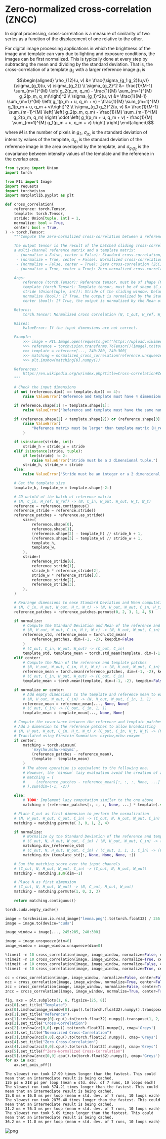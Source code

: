 # Zero-normalized cross-correlation (ZNCC)

In signal processing, cross-correlation is a measure of similarity of two series as a function of the displacement of one relative to the other.

For digital image processing applications in which the brightness of the image and template can vary due to lighting and exposure conditions, the images can be first normalized. This is typically done at every step by subtracting the mean and dividing by the standard deviation. That is, the cross-correlation of a template  $g_2$ with a larger reference image $g_1$ is

$$\begin{aligned}
\rho_{12}(u, v) &= \frac{\sigma_{g_1 g_2}(u,v)}{\sigma_{g_1}(u, v) \sigma_{g_2}} \\
\sigma_{g_2}^2 &= \frac{1}{M-1} \sum_{m=1}^{M} \left( g_2(p_m, q_m) - \frac{1}{M} \sum_{m=1}^{M} g_2(p_m, q_m)\right)^2 \\
\sigma_{g_1}^2(u, v) &= \frac{1}{M-1} \sum_{m=1}^{M} \left( g_1(p_m + u, q_m + v) - \frac{1}{M} \sum_{m=1}^{M} g_1(p_m + u, q_m + v)\right)^2 \\
\sigma_{g_1 g_2}^2(u, v) &= \frac{1}{M-1} \sum_{m=1}^{M} \left[ \left( g_2(p_m, q_m) - \frac{1}{M} \sum_{m=1}^{M} g_2(p_m, q_m) \right) \cdot \left( g_1(p_m + u, q_m + v) - \frac{1}{M} \sum_{m=1}^{M} g_1(p_m + u, q_m + v) \right) \right]
\end{aligned}$$

where $M$ is the number of pixels in $g_2$, $\sigma_{g_2}$ is the standard deviation of intensity values of the template, $\sigma_{g_1}$ is the standard deviation of the reference image in the area overlayed by the template, and $\sigma_{g_1 g_2}$ is the covariance between intensity values of the template and the reference in the overlap area.


```python
from typing import Union
import torch

from PIL import Image
import requests
import torchvision
import matplotlib.pyplot as plt
```


```python
def cross_correlation(
    reference: torch.Tensor,
    template: torch.Tensor,
    stride: Union[tuple, int] = 1,
    normalize: bool = True,
    center: bool = True,
) -> torch.Tensor:
    """Compute the zero-normalized cross-correlation between a reference and a template.

    The output tensor is the result of the batched sliding cross-correlation between
    a multi-channel reference matrix and a template matrix:
     - (normalize = False, center = False): Standard cross-correlation;
     - (normalize = True, center = False): Normalized cross-correlation (NCC);
     - (normalize = False, center = True): Zero cross-correlation (ZCC), generally performs as good as ZNCC, but is faster;
     - (normalize = True, center = True): Zero-normalized cross-correlation (ZNCC);

    Args:
        reference (torch.Tensor): Reference tensor, must be of shape (N, C_in, H_ref, W_ref).
        template (torch.Tensor): Template tensor, must be of shape (C_out, C_in, H_t, W_t).
        stride (Union[tuple, int]): Stride of the sliding window. Default to 1.
        normalize (bool): If True, the output is normalized by the Standard Deviation of the reference and template patches. Default to True.
        center (bool): If True, the output is normalized by the Mean of the reference and template patches. Default to True.

    Returns:
        torch.Tensor: Normalized cross correlation (N, C_out, H_ref, W_ref).

    Raises:
        ValueError: If the input dimensions are not correct.

    Example:
        >>> image = PIL.Image.open(requests.get("https://upload.wikimedia.org/wikipedia/en/7/7d/Lenna_%28test_image%29.png", stream=True).raw)
        >>> reference = torchvision.transforms.ToTensor()(image).to(torch.float32)
        >>> template = reference[..., 240:280, 240:300]
        >>> matching = normalized_cross_correlation(reference.unsqueeze(dim=0), template.unsqueeze(dim=0))
        >>> plt.imshow(matching[0].numpy())

    References:
        https://en.wikipedia.org/w/index.php?title=Cross-correlation#Zero-normalized_cross-correlation_(ZNCC)
    """ 

    # Check the input dimensions
    if not (reference.dim() == template.dim() == 4):
        raise ValueError("Reference and template must have 4 dimensions.")

    if reference.shape[1] != template.shape[1]:
        raise ValueError("Reference and template must have the same number of channel (C_in).")

    if (reference.shape[2] < template.shape[2]) or (reference.shape[3] < template.shape[3]):
        raise ValueError(
            "Reference matrix must be larger than template matrix (H_ref>=H_t & W_ref>=W_t)."
        )

    if isinstance(stride, int):
        stride_h = stride_w = stride
    elif isinstance(stride, tuple):
        if len(stride) != 2:
            raise ValueError("Stride must be a 2 dimensional tuple.")
        stride_h, stride_w = stride
    else:
        raise ValueError("Stride must be an integer or a 2 dimensional tuple.")

    # Get the template size
    template_h, template_w = template.shape[-2:]

    # 2D unfold of the batch of reference matrix
    # (N, C_in, H_ref, W_ref) -> (N, C_in, H_out, W_out, H_t, W_t)
    reference = reference.contiguous()
    reference_stride = reference.stride()
    reference_patches = reference.as_strided(
        size=(
            reference.shape[0],
            reference.shape[1],
            (reference.shape[2] - template_h) // stride_h + 1,
            (reference.shape[3] - template_w) // stride_w + 1,
            template_h,
            template_w,
        ),
        stride=(
            reference_stride[0],
            reference_stride[1],
            stride_h * reference_stride[2],
            stride_w * reference_stride[3],
            reference_stride[2],
            reference_stride[3],
        ),
    )

    # Rearange dimensions to ease Standard Deviation and Mean computation
    # (N, C_in, H_out, W_out, H_t, W_t) -> (N, H_out, W_out, C_in, H_t, W_t)
    reference_patches = reference_patches.permute(0, 2, 3, 1, 4, 5)

    if normalize:
        # Compute the Standard Deviation and Mean of the reference and template patches
        # (N, H_out, W_out, C_in, H_t, W_t) -> (N, H_out, W_out, C_in)
        reference_std, reference_mean = torch.std_mean(
            reference_patches, dim=(-1, -2), keepdim=False
        )
        # (C_out, C_in, H_out, W_out) -> (C_out, C_in)
        template_std, template_mean = torch.std_mean(template, dim=(-1, -2), keepdim=False)
    elif center:
        # Compute the Mean of the reference and template patches
        # (N, H_out, W_out, C_in, H_t, W_t) -> (N, H_out, W_out, C_in)
        reference_mean = torch.mean(reference_patches, dim=(-1, -2), keepdim=False)
        # (C_out, C_in, H_out, W_out) -> (C_out, C_in)
        template_mean = torch.mean(template, dim=(-1, -2), keepdim=False)

    if normalize or center:
        # Add empty dimensions to the template and reference mean to ease subsequent operations
        # (N, H_out, W_out, C_in) -> (N, H_out, W_out, C_in, 1, 1)
        reference_mean = reference_mean[..., None, None]
        # (C_out, C_in) -> (C_out, C_in, 1, 1)
        template_mean = template_mean[..., None, None]

    # Compute the covariance between the reference and template patches
    # Add a dimension to the reference patches to allow broadcasting
    # (N, H_out, W_out, C_in, H_t, W_t) x (C_out, C_in, H_t, W_t) -> (N, H_out, W_out, C_out, C_in)
    # Translated using Einstein Summation: nxychw,mchw->nxymc
    if center:
        matching = torch.einsum(
            'nxychw,mchw->nxymc',
            (reference_patches - reference_mean),
            (template - template_mean)
        )
        # The above operation is equivalent to the following one.
        # However, the `einsum` lazy evaluation avoid the creation of an extremely large new temporary tensor.
        # matching = (
        #     (reference_patches - reference_mean)[:, :, :, None, ...] * (template - template_mean)
        # ).sum(dim=(-1, -2))

    else:
        # TODO: Implement lazy computation similar to the one above
        matching = (reference_patches[:, :, :, None, ...] * template).sum(dim=(-1, -2))

    # Place C_out as first dimension to perform the normalization
    # (N, H_out, W_out, C_out, C_in) -> (C_out, N, H_out, W_out, C_in)
    matching = matching.permute( 3, 0, 1, 2, 4)

    if normalize:
        # Normalize by the Standard Deviation of the reference and template patches
        # (C_out, N, H_out, W_out, C_in) / (N, H_out, W_out, C_in) -> (C_out, N, H_out, W_out, C_in)
        matching.div_(reference_std)
        # (C_out, N, H_out, W_out, C_in) / (C_out, 1, 1, 1, C_in) -> (C_out, N, H_out, W_out, C_in)
        matching.div_(template_std[:, None, None, None, :])

    # Sum the matching score over the input channels
    # (C_out, N, H_out, W_out, C_in) -> (C_out, N, H_out, W_out)
    matching = matching.sum(dim=-1)

    # Place N as first dimension
    # (C_out, N, H_out, W_out) -> (N, C_out, H_out, W_out)
    matching = matching.permute(1, 0, 2, 3)
    
    return matching.contiguous()
```


```python
torch.cuda.empty_cache()

image = torchvision.io.read_image("lenna.png").to(torch.float32) / 255.
image = image.to(device="cuda")

image_window = image[..., 245:285, 240:300]

image = image.unsqueeze(dim=0)
image_window = image_window.unsqueeze(dim=0)

%timeit -n 10 cross_correlation(image, image_window, normalize=False, center=False)
%timeit -n 10 cross_correlation(image, image_window, normalize=True, center=False)
%timeit -n 10 cross_correlation(image, image_window, normalize=False, center=True)
%timeit -n 10 cross_correlation(image, image_window, normalize=True, center=True)

cc = cross_correlation(image, image_window, normalize=False, center=False)
ncc = cross_correlation(image, image_window, normalize=True, center=False)
zcc = cross_correlation(image, image_window, normalize=False, center=True)
zncc = cross_correlation(image, image_window, normalize=True, center=True)

fig, axs = plt.subplots(1, 6, figsize=(25, 8))
axs[0].set_title("Template")
axs[0].imshow(image_window[0].cpu().to(torch.float32).numpy().transpose(1, 2, 0))
axs[1].set_title("Reference")
axs[1].imshow(image[0].cpu().to(torch.float32).numpy().transpose(1, 2, 0))
axs[2].set_title("Cross-Correlation")
axs[2].imshow(cc[0,0].cpu().to(torch.float32).numpy(), cmap='Greys')
axs[3].set_title("Normalized Cross-Correlation")
axs[3].imshow(ncc[0,0].cpu().to(torch.float32).numpy(), cmap='Greys')
axs[4].set_title("Zero Cross-Correlation")
axs[4].imshow(zcc[0,0].cpu().to(torch.float32).numpy(), cmap='Greys')
axs[5].set_title(f"Zero-Normalized Cross-Correlation")
axs[5].imshow(zncc[0,0].cpu().to(torch.float32).numpy(), cmap='Greys')
for ax in axs:
    ax.set_axis_off()
```

    The slowest run took 17.99 times longer than the fastest. This could mean that an intermediate result is being cached.
    126 µs ± 218 µs per loop (mean ± std. dev. of 7 runs, 10 loops each)
    The slowest run took 574.21 times longer than the fastest. This could mean that an intermediate result is being cached.
    15.8 ms ± 16.8 ms per loop (mean ± std. dev. of 7 runs, 10 loops each)
    The slowest run took 2875.48 times longer than the fastest. This could mean that an intermediate result is being cached.
    31.2 ms ± 76.3 ms per loop (mean ± std. dev. of 7 runs, 10 loops each)
    The slowest run took 5.69 times longer than the fastest. This could mean that an intermediate result is being cached.
    36.2 ms ± 11.8 ms per loop (mean ± std. dev. of 7 runs, 10 loops each)



    
![png](pytorch_cross_correlation_files/pytorch_cross_correlation_4_1.png)
    
